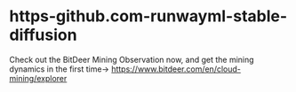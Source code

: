 # https-github.com-runwayml-stable-diffusion
Check out the BitDeer Mining Observation now, and get the mining dynamics in the first time→ https://www.bitdeer.com/en/cloud-mining/explorer
